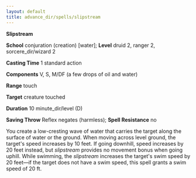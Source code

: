 ```yaml
---
layout: default
title: advance_dir/spells/slipstream
---
```

 **Slipstream**

**School** conjuration (creation) [water]; **Level** druid 2, ranger 2, sorcere_dir/wizard 2

**Casting Time** 1 standard action

**Components** V, S, M/DF (a few drops of oil and water)

**Range** touch

**Target** creature touched

**Duration** 10 minute_dir/level (D)

**Saving Throw** Reflex negates (harmless); **Spell Resistance** no

You create a low-cresting wave of water that carries the target along the surface of water or the ground. When moving across level ground, the target's speed increases by 10 feet. If going downhill, speed increases by 20 feet instead, but _slipstream_ provides no movement bonus when going uphill. While swimming, the _slipstream_ increases the target's swim speed by 20 feet—if the target does not have a swim speed, this spell grants a swim speed of 20 ft.

